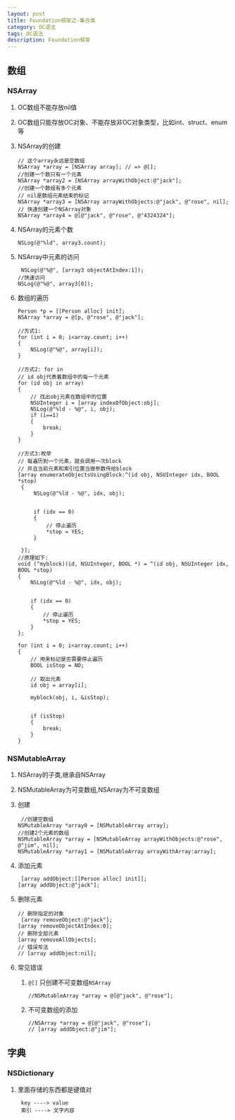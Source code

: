 ```yaml
---
layout: post
title: Foundation框架之-集合类
category: OC语法
tags: OC语法
description: Foundation框架
---
```

##  数组
### NSArray
1. OC数组不能存放nil值
2. OC数组只能存放OC对象、不能存放非OC对象类型，比如int、struct、enum等
3. NSArray的创建
    
    ```
    // 这个array永远是空数组
    NSArray *array = [NSArray array]; // => @[];
    //创建一个数只有一个元素
    NSArray *array2 = [NSArray arrayWithObject:@"jack"];
    //创建一个数组有多个元素
    // nil是数组元素结束的标记
    NSArray *array3 = [NSArray arrayWithObjects:@"jack", @"rose", nil];
    // 快速创建一个NSArray对象
    NSArray *array4 = @[@"jack", @"rose", @"4324324"];
    
    ```
4. NSArray的元素个数
    
    ```
    NSLog(@"%ld", array3.count);
    ```
5. NSArray中元素的访问
    
    ```
     NSLog(@"%@", [array3 objectAtIndex:1]);
    //快速访问
    NSLog(@"%@", array3[0]);
    ```
7. 数组的遍历
    
    ```
    Person *p = [[Person alloc] init];
    NSArray *array = @[p, @"rose", @"jack"];
    
    //方式1:
    for (int i = 0; i<array.count; i++)
    {
        NSLog(@"%@", array[i]);
    }
    
    //方式2: for in
    // id obj代表着数组中的每一个元素
    for (id obj in array)
    {
        // 找出obj元素在数组中的位置
        NSUInteger i = [array indexOfObject:obj];
        NSLog(@"%ld - %@", i, obj);
        if (i==1)
        {
            break;
        }
    }
    
    //方式3:枚举
    // 每遍历到一个元素，就会调用一次block
    // 并且当前元素和索引位置当做参数传给block
    [array enumerateObjectsUsingBlock:^(id obj, NSUInteger idx, BOOL *stop)
     {
         NSLog(@"%ld - %@", idx, obj);
         
         
         if (idx == 0)
         {
             // 停止遍历
             *stop = YES;
         }
         
     }];
    //原理如下:
    void (^myblock)(id, NSUInteger, BOOL *) = ^(id obj, NSUInteger idx, BOOL *stop)
    {
        NSLog(@"%ld - %@", idx, obj);


        if (idx == 0)
        {
            // 停止遍历
            *stop = YES;
        }
    };
    
    for (int i = 0; i<array.count; i++)
    {
        // 用来标记是否需要停止遍历
        BOOL isStop = NO;

        // 取出元素
        id obj = array[i];
        
        myblock(obj, i, &isStop);
        
        
        if (isStop)
        {
            break;
        }
    }
    ```
    
### NSMutableArray
1. NSArray的子类,继承自NSArray
2. NSMutableArray为可变数组,NSArray为不可变数组
3. 创建
    
    ```
     //创建空数组
    NSMutableArray *array0 = [NSMutableArray array];
    //创建2个元素的数组
    NSMutableArray *array = [NSMutableArray arrayWithObjects:@"rose", @"jim", nil];
    NSMutableArray *array1 = [NSMutableArray arrayWithArray:array];
    ```
4. 添加元素
    
    ```
     [array addObject:[[Person alloc] init]];
    [array addObject:@"jack"];
    ```
5. 删除元素
    
    ```
    // 删除指定的对象
     [array removeObject:@"jack"];
    [array removeObjectAtIndex:0];
    // 删除全部元素
    [array removeAllObjects];
    // 错误写法
    // [array addObject:nil];
    ```
6. 常见错误
    1. `@[]` 只创建不可变数组`NSArray`
    
        ```
        //NSMutableArray *array = @[@"jack", @"rose"];
        ```
    2. 不可变数组的添加
        
        ```
        //NSArray *array = @[@"jack", @"rose"];
        // [array addObject:@"jim"];
    
        ```

## 字典
### NSDictionary
1. 里面存储的东西都是键值对

    ```
     key ----> value
     索引 ----> 文字内容
    ``` 

